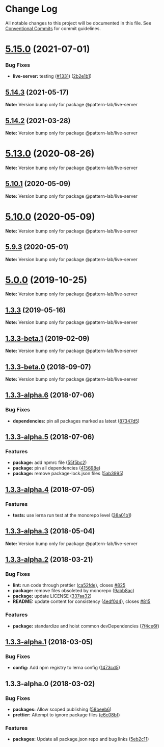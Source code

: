 # Change Log

All notable changes to this project will be documented in this file.
See [Conventional Commits](https://conventionalcommits.org) for commit guidelines.

# [5.15.0](https://github.com/pattern-lab/patternlab-node/tree/master/packages/live-server/compare/v5.14.3...v5.15.0) (2021-07-01)


### Bug Fixes

* **live-server:** testing ([#1331](https://github.com/pattern-lab/patternlab-node/tree/master/packages/live-server/issues/1331)) ([2b2e1b1](https://github.com/pattern-lab/patternlab-node/tree/master/packages/live-server/commit/2b2e1b1c2426ab578dc014ea99df520d17a7db92))





## [5.14.3](https://github.com/pattern-lab/patternlab-node/tree/master/packages/live-server/compare/v5.14.2...v5.14.3) (2021-05-17)

**Note:** Version bump only for package @pattern-lab/live-server





## [5.14.2](https://github.com/pattern-lab/patternlab-node/tree/master/packages/live-server/compare/v5.14.1...v5.14.2) (2021-03-28)

**Note:** Version bump only for package @pattern-lab/live-server





# [5.13.0](https://github.com/pattern-lab/patternlab-node/tree/master/packages/live-server/compare/v5.12.0...v5.13.0) (2020-08-26)

**Note:** Version bump only for package @pattern-lab/live-server





## [5.10.1](https://github.com/pattern-lab/patternlab-node/tree/master/packages/live-server/compare/v5.10.0...v5.10.1) (2020-05-09)

**Note:** Version bump only for package @pattern-lab/live-server





# [5.10.0](https://github.com/pattern-lab/patternlab-node/tree/master/packages/live-server/compare/v5.9.3...v5.10.0) (2020-05-09)

**Note:** Version bump only for package @pattern-lab/live-server





## [5.9.3](https://github.com/pattern-lab/patternlab-node/tree/master/packages/live-server/compare/v5.9.2...v5.9.3) (2020-05-01)

**Note:** Version bump only for package @pattern-lab/live-server






# [5.0.0](https://github.com/pattern-lab/patternlab-node/tree/master/packages/live-server/compare/v3.0.0-beta.3...v5.0.0) (2019-10-25)

**Note:** Version bump only for package @pattern-lab/live-server






## [1.3.3](https://github.com/pattern-lab/patternlab-node/tree/master/packages/live-server/compare/@pattern-lab/live-server@1.3.3-beta.1...@pattern-lab/live-server@1.3.3) (2019-05-16)

**Note:** Version bump only for package @pattern-lab/live-server





## [1.3.3-beta.1](https://github.com/pattern-lab/patternlab-node/tree/master/packages/live-server/compare/@pattern-lab/live-server@1.3.3-beta.0...@pattern-lab/live-server@1.3.3-beta.1) (2019-02-09)

**Note:** Version bump only for package @pattern-lab/live-server





<a name="1.3.3-beta.0"></a>
## [1.3.3-beta.0](https://github.com/pattern-lab/patternlab-node/tree/master/packages/live-server/compare/@pattern-lab/live-server@1.3.3-alpha.6...@pattern-lab/live-server@1.3.3-beta.0) (2018-09-07)

**Note:** Version bump only for package @pattern-lab/live-server





<a name="1.3.3-alpha.6"></a>

## [1.3.3-alpha.6](https://github.com/pattern-lab/patternlab-node/tree/master/packages/live-server/compare/@pattern-lab/live-server@1.3.3-alpha.5...@pattern-lab/live-server@1.3.3-alpha.6) (2018-07-06)

### Bug Fixes

* **dependencies:** pin all packages marked as latest ([87347d5](https://github.com/pattern-lab/patternlab-node/tree/master/packages/live-server/commit/87347d5))

<a name="1.3.3-alpha.5"></a>

## [1.3.3-alpha.5](https://github.com/pattern-lab/patternlab-node/tree/master/packages/live-server/compare/@pattern-lab/live-server@1.3.3-alpha.4...@pattern-lab/live-server@1.3.3-alpha.5) (2018-07-06)

### Features

* **package:** add npmrc file ([55f5bc2](https://github.com/pattern-lab/patternlab-node/tree/master/packages/live-server/commit/55f5bc2))
* **package:** pin all dependencies ([415698e](https://github.com/pattern-lab/patternlab-node/tree/master/packages/live-server/commit/415698e))
* **package:** remove package-lock.json files ([5ab3995](https://github.com/pattern-lab/patternlab-node/tree/master/packages/live-server/commit/5ab3995))

<a name="1.3.3-alpha.4"></a>

## [1.3.3-alpha.4](https://github.com/pattern-lab/patternlab-node/tree/master/packages/live-server/compare/@pattern-lab/live-server@1.3.3-alpha.3...@pattern-lab/live-server@1.3.3-alpha.4) (2018-07-05)

### Features

* **tests:** use lerna run test at the monorepo level ([38a01b1](https://github.com/pattern-lab/patternlab-node/tree/master/packages/live-server/commit/38a01b1))

<a name="1.3.3-alpha.3"></a>

## [1.3.3-alpha.3](https://github.com/pattern-lab/patternlab-node/tree/master/packages/live-server/compare/@pattern-lab/live-server@1.3.3-alpha.2...@pattern-lab/live-server@1.3.3-alpha.3) (2018-05-04)

**Note:** Version bump only for package @pattern-lab/live-server

<a name="1.3.3-alpha.2"></a>

## [1.3.3-alpha.2](https://github.com/pattern-lab/patternlab-node/tree/master/packages/live-server/compare/@pattern-lab/live-server@1.3.3-alpha.1...@pattern-lab/live-server@1.3.3-alpha.2) (2018-03-21)

### Bug Fixes

* **lint:** run code through prettier ([ca52fde](https://github.com/pattern-lab/patternlab-node/tree/master/packages/live-server/commit/ca52fde)), closes [#825](https://github.com/pattern-lab/patternlab-node/tree/master/packages/live-server/issues/825)
* **package:** remove files obsoleted by monorepo ([9abb8ac](https://github.com/pattern-lab/patternlab-node/tree/master/packages/live-server/commit/9abb8ac))
* **package:** update LICENSE ([337aa32](https://github.com/pattern-lab/patternlab-node/tree/master/packages/live-server/commit/337aa32))
* **README:** update content for consistency ([4edf0d4](https://github.com/pattern-lab/patternlab-node/tree/master/packages/live-server/commit/4edf0d4)), closes [#815](https://github.com/pattern-lab/patternlab-node/tree/master/packages/live-server/issues/815)

### Features

* **package:** standardize and hoist common devDependencies ([7f4ce6f](https://github.com/pattern-lab/patternlab-node/tree/master/packages/live-server/commit/7f4ce6f))

<a name="1.3.3-alpha.1"></a>

## [1.3.3-alpha.1](https://github.com/pattern-lab/patternlab-node/tree/master/packages/live-server/compare/@pattern-lab/live-server@1.3.3-alpha.0...@pattern-lab/live-server@1.3.3-alpha.1) (2018-03-05)

### Bug Fixes

* **config:** Add npm registry to lerna config ([1473cd5](https://github.com/pattern-lab/patternlab-node/tree/master/packages/live-server/commit/1473cd5))

<a name="1.3.3-alpha.0"></a>

## 1.3.3-alpha.0 (2018-03-02)

### Bug Fixes

* **packages:** Allow scoped publishing ([58beeb6](https://github.com/pattern-lab/patternlab-node/tree/master/packages/live-server/commit/58beeb6))
* **prettier:** Attempt to ignore package files ([e6c08bf](https://github.com/pattern-lab/patternlab-node/tree/master/packages/live-server/commit/e6c08bf))

### Features

* **packages:** Update all package.json repo and bug links ([5eb2c11](https://github.com/pattern-lab/patternlab-node/tree/master/packages/live-server/commit/5eb2c11))
